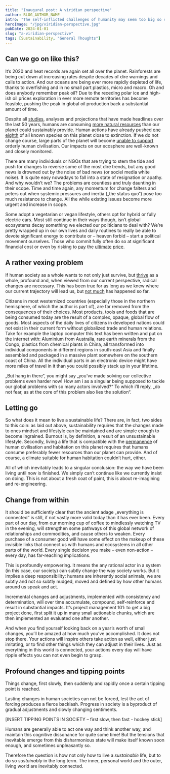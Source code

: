 ```yaml
---
title: "Inaugural post: A viridian perspective"
author: BLOG_AUTHOR_NAME
intro: "The self-inflicted challenges of humanity may seem too big so solve, let alone efficiently tackle. We're collectively lacking imagination, perseverance, consistency and the motivation. What to do?"
heroImage: "/jpg/viridian-perspective.jpg"
pubDate: 2024-01-01
slug: "a-viridian-perspective"
tags: [Sustainability, "General Thoughts"]
---
```


## Can we go on like this?

It’s 2020 and heat records are again set all over the planet. Rainforests are being cut down at increasing rates despite decades of dire warnings and calls to action. And our oceans are being ever more rapidly depleted of life, thanks to overfishing and in no small part plastics, micro and macro. Oh and does anybody remember peak oil? Due to the receding polar ice and high-ish oil prices exploration in ever more remote territories has become feasible, pushing the peak in global oil production back a substantial amount of time.

Despite all [studies](https://en.wikipedia.org/wiki/The_Limits_to_Growth), analyses and projections that have made headlines over the last 50 years, humans are consuming [more  natural resources](https://www.overshootday.org) than our planet could sustainably provide. Human actions have already pushed [one eighth](https://ipbes.net/news/how-did-ipbes-estimate-1-million-species-risk-extinction-globalassessment-report) of all known species on this planet close to extinction. If we do not change course, large parts of the planet will become [unable to support](https://www.theguardian.com/environment/2019/may/18/climate-crisis-heat-is-on-global-heating-four-degrees-2100-change-way-we-live) orderly human civilisation. Our impacts on our ecosphere are well-known and closely monitored.

There are many individuals or NGOs that are trying to stem the tide and push for changes to reverse some of the most dire trends, but any good news is drowned out by the noise of bad news (or sociel media white noise). It is quite easy nowadays to fall into a state of resignation or apathy. And why wouldn’t we? The problems are countless and truly daunting in their scope. Time and time again, any momentum for change falters and peters out when systemic pressures and inertia („the status quo“) pose too much resistance to change. All the while existing issues become more urgent and increase in scope.

Some adopt a vegetarian or vegan lifestyle, others opt for hybrid or fully electric cars. Most still continue in their ways  though, isn’t global ecosystems decay something we elected our politicians to deal with? We’re pretty wrapped up in our own lives and daily routines to really be able to devote significant energy to contribute or – heaven forbid – start a political movement ourselves. Those who commit fully often do so at significant financial cost or even by risking to [pay](https://taz.de/RWE-klagt-auf-Schadensersatz/!5571106/) the [ultimate](https://www.theguardian.com/environment/2019/aug/05/environmental-activist-murders-double) [price](https://phys.org/news/2018-07-wildlife-rangers-died-duty-year.html).

## A rather vexing problem

If human society as a whole wants to not only just survive, but [thrive](https://www.who.int/topics/millennium_development_goals/about/en/) as a whole, profound and, when viewed from our current perspective, radical changes are necessary. This has been true for as long as we knew where our current trajectory will lead us, but [not much](https://scripps.ucsd.edu/programs/keelingcurve/wp-content/plugins/sio-bluemoon/graphs/mlo_full_record.png) has happened so far.

Citizens in most westernized countries (especially those in the northern hemisphere, of which the author is part of), are far removed from the consequences of their choices. Most products, tools and foods that are being consumed today are the result of a complex, opaque, global flow of goods. Most aspects of the daily lives of citizens in developed nations could not exist in their current form without globalized trade and human relations. Take for example the laptop computer this text has been written and put on the internet with: Aluminium from Australia, rare earth minerals from the Congo, plastics from chemical plants in China, all transformed into individual components in different regions in south-east Asia and finally assembled and packaged in a massive plant somewhere on the southern coast of China. All the individual parts in an electronic device might have more miles of travel in it than you could possibly stack up in your lifetime.

„But hang in there“, you might say „you’ve made solving our collective problems even harder now! How am i as a singular being supposed to tackle our global problems with so many actors involved?“ To which i’ll reply, „do not fear, as at the core of this problem also lies the solution“.

## Letting go

So what does it mean to live a sustainable life? There are, in fact, two sides to this coin: as laid out above, sustainability requires that the changes made to ones mindset and lifestyle can be maintained and are simple enough to become ingrained.
Burnout is, by definition, a result of an unsustainable lifestyle. 
Secondly, living a life that is compatible with the [permanence](https://nome.unak.is/wordpress/08-3/c69-conference-paper/responsibility-to-nature-hans-jonas-and-environmental-ethics/) of human civilisation and habitation on this planet requires that humans consume preferably fewer resources than our planet can provide. And of course, a climate suitable for human habitation couldn’t hurt, either.

All of which inevitably leads to a singular conclusion: the way we have been living until now is finished. We simply can’t continue like we currently insist on doing. This is not about a fresh coat of paint, this is about re-imagining and re-engineering. 

## Change from within

It should be sufficiently clear that the ancient adage „everything is connected“ is still, if not vastly more valid today than it has ever been. Every part of our day, from our morning cup of coffee to mindlessly watching TV in the evening, will strengthen some pathways of this global network of relationships and commodities, and cause others to weaken. Every purchase of a consumer good will have some effect on the makeup of these invisible links that connect us with humans and ecosystems in all other parts of the world. Every single decision you make – even non-action – every day, has far-reaching implications.

This is profoundly empowering. It means the any rational actor in a system (in this case, our society) can subtly change the way society works. But it implies a deep responsibility: humans are inherently social animals, we are subtly and not so subtly nudged, moved and defined by how other humans around us speak and act.

Incremental changes and adjustments, implemented with consistency and determination, will over time accumulate, compound, self-reinforce and result in substantial impacts. It’s project management 101: to get a big project done, first split it up in many small actionable chunks, which are then implemented an evaluated one after another.

And when you find yourself looking back on a year’s worth of small changes, you’ll be amazed at how much you’ve accomplished.
It does not stop there. Your actions will inspire others take action as well, either just imitating, or to find other things which they can adjust in their lives. Just as everything in this world is connected, your actions every day will have ripple effects you can not even begin to grasp.

## Profound changes and tipping points

Things change, first slowly, then suddenly and rapidly once a certain tipping point is reached.

Lasting changes in human societies can not be forced, lest the act of forcing produces a fierce backlash. Progress in society is a byproduct of gradual adjustments and slowly changing sentiments. 

[INSERT TIPPING POINTS IN SOCIETY – first slow, then fast - hockey stick]

 Humans are generally able to act one way and think another way, and maintain this cognitive dissonance for quite some time! But the tensions that inevitable emerge from this disharmonious state will make itself known soon enough, and sometimes unpleasantly so.  

Therefore the question is how not only how to live a _sustainable_ life, but to do so _sustainably_ in the long term.   The inner, personal world and the outer, living world are inevitably connected.
